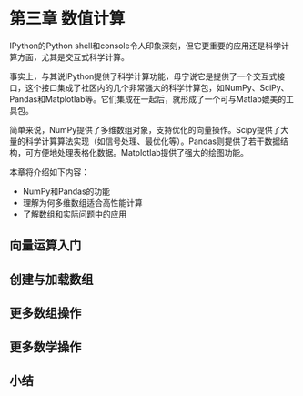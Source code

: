 # 第三章 数值计算

IPython的Python shell和console令人印象深刻，但它更重要的应用还是科学计算方面，尤其是交互式科学计算。

事实上，与其说IPython提供了科学计算功能，毋宁说它是提供了一个交互式接口，这个接口集成了社区内的几个非常强大的科学计算包，如NumPy、SciPy、Pandas和Matplotlab等。它们集成在一起后，就形成了一个可与Matlab媲美的工具包。

简单来说，NumPy提供了多维数组对象，支持优化的向量操作。Scipy提供了大量的科学计算算法实现（如信号处理、最优化等）。Pandas则提供了若干数据结构，可方便地处理表格化数据。Matplotlab提供了强大的绘图功能。

本章将介绍如下内容：

* NumPy和Pandas的功能
* 理解为何多维数组适合高性能计算
* 了解数组和实际问题中的应用

## 向量运算入门


## 创建与加载数组


## 更多数组操作


## 更多数学操作


## 小结